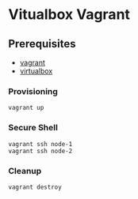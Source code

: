 # Vitualbox Vagrant

## Prerequisites
- [vagrant](https://developer.hashicorp.com/vagrant/downloads)
- [virtualbox](https://www.virtualbox.org/wiki/Downloads)

### Provisioning
```
vagrant up
```

### Secure Shell
```
vagrant ssh node-1
vagrant ssh node-2
```

### Cleanup
```
vagrant destroy
```
